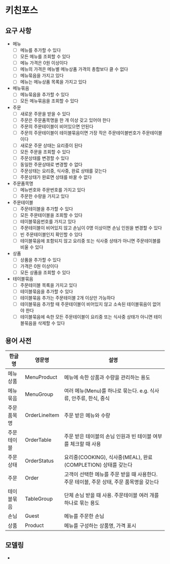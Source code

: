 # 키친포스

## 요구 사항

- 메뉴
    - [ ] 메뉴를 추가할 수 있다
    - [ ] 모든 메뉴를 조회할 수 있다
    - [ ] 메뉴 가격은 0원 이상이다
    - [ ] 메뉴의 가격은 메뉴별 메뉴상품 가격의 총합보다 클 수 없다
    - [ ] 메뉴묶음을 가지고 있다
    - [ ] 메뉴는 메뉴상품 목록을 가지고 있다

- 메뉴묶음
    - [ ] 메뉴묶음을 추가할 수 있다
    - [ ] 모든 메뉴묶음을 조회할 수 있다

- 주문
    - [ ] 새로운 주문을 받을 수 있다
    - [ ] 주문은 주문품목명을 한 개 이상 갖고 있어야 한다
    - [ ] 주문의 주문테이블이 비어있으면 안된다
    - [ ] 주문의 주문테이블이 테이블묶음이면 가장 작은 주문테이블번호가 주문테이블이다
    - [ ] 새로운 주문 상태는 요리중이 된다
    - [ ] 모든 주문을 조회할 수 있다
    - [ ] 주문상태를 변경할 수 있다
    - [ ] 동일한 주문상태로 변경할 수 없다
    - [ ] 주문상태는 요리중, 식사중, 완료 상태를 갖는다
    - [ ] 주문상태가 완료면 상태를 바꿀 수 없다 

- 주문품목명
    - [ ] 메뉴번호와 주문번호를 가지고 있다
    - [ ] 주문한 수량을 가지고 있다

- 주문테이블
    - [ ] 주문테이블을 추가할 수 있다
    - [ ] 모든 주문테이블을 조회할 수 있다
    - [ ] 테이블묶음번호를 가지고 있다
    - [ ] 주문테이블이 비어있지 않고 손님이 0명 이상이면 손님 인원을 변경할 수 있다
    - [ ] 빈 주문테이블인지 확인할 수 있다
    - [ ] 테이블묶음에 포함되지 않고 요리중 또는 식사중 상태가 아니면 주문테이블를 비울 수 있다

- 상품
    - [ ] 상품을 추가할 수 있다
    - [ ] 가격은 0원 이상이다
    - [ ] 모든 상품을 조회할 수 있다

- 테이블묶음
    - [ ] 주문테이블 목록을 가지고 있다
    - [ ] 테이블묶음을 추가할 수 있다
    - [ ] 테이블묶음 추가는 주문테이블 2개 이상만 가능하다
    - [ ] 테이블묶음 추가할 때 주문테이블이 비어있지 않고 소속된 테이블묶음이 없어야 한다
    - [ ] 테이블묶음에 속한 모든 주문테이블이 요리중 또는 식사중 상태가 아니면 테이블묶음을 삭제할 수 있다

## 용어 사전

| 한글명 | 영문명 | 설명 |
| --- | --- | --- |
| 메뉴상품 | MenuProduct | 메뉴에 속한 상품과 수량을 관리하는 용도 |
| 메뉴묶음 | MenuGroup | 여러 메뉴(Menu)를 하나로 묶는다. e.g. 식사류, 안주류, 한식, 중식 |
| 주문품목명 | OrderLineItem | 주문 받은 메뉴와 수량 |
| 주문테이블 | OrderTable | 주문 받은 테이블의 손님 인원과 빈 테이블 여부를 체크할 때 사용 |
| 주문상태 | OrderStatus | 요리중(COOKING), 식사중(MEAL), 완료(COMPLETION) 상태를 갖는다 |
| 주문 | Order | 고객이 선택한 메뉴를 주문 받을 때 사용한다. 주문 테이블, 주문 상태, 주문 품목명을 갖는다 |
| 테이블묶음 | TableGroup | 단체 손님 받을 때 사용. 주문테이블 여러 개를 하나로 묶는 용도 |
| 손님 | Guest | 메뉴를 주문한 손님 |
| 상품 | Product | 메뉴를 구성하는 상품명, 가격 표시 |

## 모델링

- 
